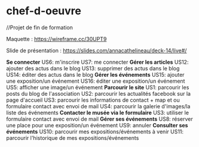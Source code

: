 # chef-d-oeuvre
//Projet de fin de formation

Maquette : https://wireframe.cc/30UPT9

Slide de présentation : https://slides.com/annacathelineau/deck-14/live#/

**Se connecter**
US6: m'inscrire
US7: me connecter
**Gérer les articles**
US12: ajouter des actus dans le blog
US13: supprimer des actus dans le blog
US14: éditer des actus dans le blog 
**Gérer les événements**
US15: ajouter une exposition/un événement
US16: éditer une exposition/un événement
US5: afficher une image/un événement
**Parcourir le site**
US1: parcourir les posts du blog de l'association
US2: parcourir les actualités facebook sur la page d'accueil
US3: parcourir les informations de contact + map et ou formulaire contact avec envoi de mail
US4: parcourir la galerie d'images/la liste des événements
**Contacter le musée via le formulaire**
US3: utiliser le formulaire contact avec envoi de mail
**Gérer ses événements**
US8: réserver une place pour une exposition/un événement
US9: annuler
**Consulter ses événements**
US10: parcourir mes expositions/événements à venir
US11: parcourir l'historique de mes expositions/événements
